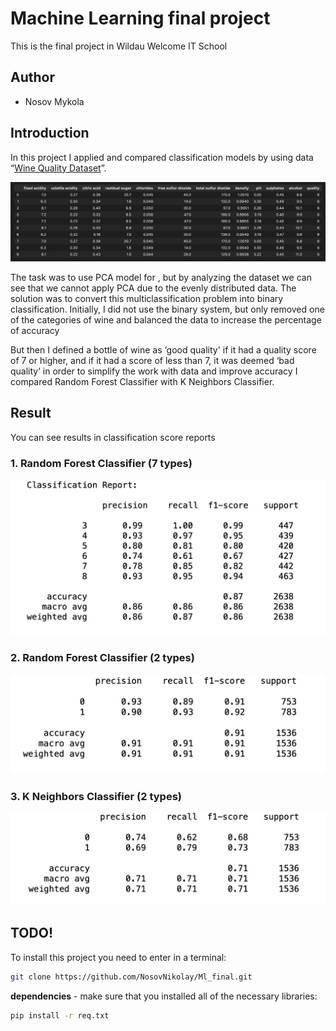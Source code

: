 # Machine Learning final project

This is the final project in Wildau Welcome IT School

## Author

- Nosov Mykola

## Introduction

In this project I applied and compared classification models by using data “[Wine Quality Dataset](https://archive.ics.uci.edu/ml/datasets/Wine+Quality)”.

![dataset_head](assets/list.png)

The task was to use PCA model for , but by analyzing the dataset we can see that we cannot apply PCA due to the evenly distributed data.
The solution was to convert this multiclassification problem into binary classification.
Initially, I did not use the binary system, but only removed one of the categories of wine and balanced the data to increase the percentage of accuracy

But then I defined a bottle of wine as ‘good quality' if it had a quality score of 7 or higher, and if it had a score of less than 7, it was deemed ‘bad quality’ in order to simplify the work with data and improve accuracy
I compared Random Forest Classifier with K Neighbors Classifier.

## Result
You can see results in classification score reports 
### 1. Random Forest Classifier (7 types)
![alt-text](assets/7_rfc.png)

### 2. Random Forest Classifier (2 types)
![GausNB_cf_mx](assets/2_rfc.png)
### 3. K Neighbors Classifier (2 types)
![neig_cl_cf_mx](assets/2_knc.png)

## TODO!

To install this project you need to enter in a terminal:

```bash
git clone https://github.com/NosovNikolay/Ml_final.git
```
**dependencies**  - make sure that you installed all of the necessary libraries:
 
```bash
pip install -r req.txt
```

